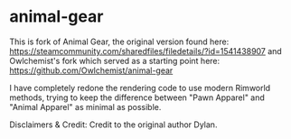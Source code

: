 # animal-gear
This is fork of Animal Gear, the original version found here: https://steamcommunity.com/sharedfiles/filedetails/?id=1541438907 and Owlchemist's fork which served as a starting point here: https://github.com/Owlchemist/animal-gear

I have completely redone the rendering code to use modern Rimworld methods, trying to keep the difference between "Pawn Apparel" and "Animal Apparel" as minimal as possible.

Disclaimers & Credit: Credit to the original author Dylan.
